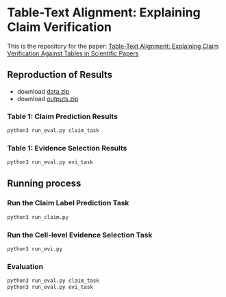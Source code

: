 # Table-Text Alignment: Explaining Claim Verification

This is the repository for the paper: [Table-Text Alignment: Explaining Claim Verification Against Tables in Scientific Papers](https://arxiv.org/pdf/2506.10486)


## Reproduction of Results
- download [data.zip](https://www.dropbox.com/scl/fi/6ao624vxshbe3col40bet/data.zip?rlkey=4nxsetvtmyk60pyu1ejzlqzs2&st=bzdxhy39&dl=0)
- download [outputs.zip](https://www.dropbox.com/scl/fi/tmwptpn9qy99gruyl63nh/outputs.zip?rlkey=jhgbf77mxi90vqba9qdkbujct&st=c0g2ccsa&dl=0) 


### Table 1: Claim Prediction Results
```bash
python3 run_eval.py claim_task
```

### Table 1: Evidence Selection Results
```bash
python3 run_eval.py evi_task
```



## Running process

### Run the Claim Label Prediction Task
```bash
python3 run_claim.py
```

### Run the Cell-level Evidence Selection Task
```bash
python3 run_evi.py
```

### Evaluation
```bash
python3 run_eval.py claim_task
python3 run_eval.py evi_task
```
